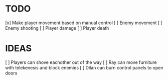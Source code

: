 # TODO
[x] Make player movement based on manual control
[ ] Enemy movement
[ ] Enemy shooting
[ ] Player damage
[ ] Player death

# IDEAS
[ ] Players can shove eachother out of the way
[ ] Ray can move furniture with telekenesis and block enemies
[ ] Dilan can burn control panels to open doors
